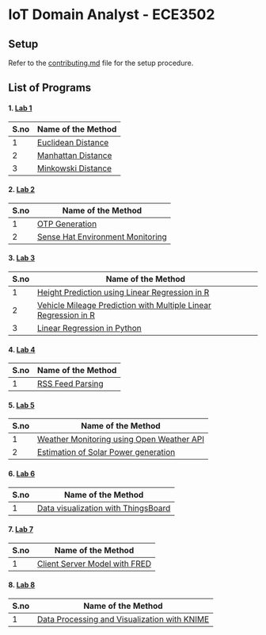 # IoT Domain Analyst - ECE3502


## Setup

Refer to the [contributing.md](./Contributing.md) file for the setup procedure.



## List of Programs

#### 1. [Lab 1](./Lab_1)

| S.no | Name of the Method |
| ---- | --------------------- |
| 1 | [Euclidean Distance](./Lab_1/euclidean.py) |
| 2 | [Manhattan Distance](./Lab_1/manhattan.py) |
| 3 | [Minkowski Distance](./Lab_1/minkowski.py) |


#### 2. [Lab 2](./Lab_2)

| S.no | Name of the Method |
| ---- | --------------------- |
| 1 | [OTP Generation](./Lab_2/otp_flow.json) |
| 2 | [Sense Hat Environment Monitoring](./Lab_2/environment_flow.json) |


#### 3. [Lab 3](./Lab_3)

| S.no | Name of the Method |
| ---- | --------------------- |
| 1 | [Height Prediction using Linear Regression in R](./Lab_3/Heights_Linear_Regression.r) |
| 2 | [Vehicle Mileage Prediction with Multiple Linear Regression in R](./Lab_3/Vehicles_Multiple_Linear_Regression.r) |
| 3 | [Linear Regression in Python](./Lab_3/Linear_Regression.py) |


#### 4. [Lab 4](./Lab_4)

| S.no | Name of the Method |
| ---- | --------------------- |
| 1 | [RSS Feed Parsing](./Lab_4/News.json) |


#### 5. [Lab 5](./Lab_5)

| S.no | Name of the Method |
| ---- | --------------------- |
| 1 | [Weather Monitoring using Open Weather API](./Lab_5/open_weather_flow.json) |
| 2 | [Estimation of Solar Power generation](./Lab_5/solar_power_flow.json) |


#### 6. [Lab 6](./Lab_6)

| S.no | Name of the Method |
| ---- | --------------------- |
| 1 | [Data visualization with ThingsBoard](./Lab_6/thingsboard.json) |


#### 7. [Lab 7](./Lab_7)

| S.no | Name of the Method |
| ---- | --------------------- |
| 1 | [Client Server Model with FRED](./Lab_7) |


#### 8. [Lab 8](./Lab_8)

| S.no | Name of the Method |
| ---- | --------------------- |
| 1 | [Data Processing and Visualization with KNIME](./Lab_8) |
